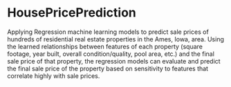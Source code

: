 # HousePricePrediction
Applying Regression machine learning models to predict sale prices of hundreds of residential real estate properties in the Ames, Iowa, area. Using the learned relationships between features of each property (square footage, year built, overall condition/quality, pool area, etc.) and the final sale price of that property, the regression models can evaluate and predict the final sale price of the property based on sensitivity to features that correlate highly with sale prices.
